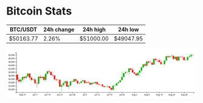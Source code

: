 # Bitcoin Stats

BTC/USDT|24h change|24h high|24h low|
|---|---|---|---|
|$50163.77|2.26%|$51000.00|$49047.95|

<img src="./chart.svg">
